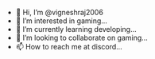- 👋 Hi, I’m @vigneshraj2006
- 👀 I’m interested in gaming...
- 🌱 I’m currently learning developing...
- 💞️ I’m looking to collaborate on gaming...
- 📫 How to reach me at discord...

<!---
vigneshraj2006/vigneshraj2006 is a ✨ special ✨ repository because its `README.md` (this file) appears on your GitHub profile.
You can click the Preview link to take a look at your changes.
--->
